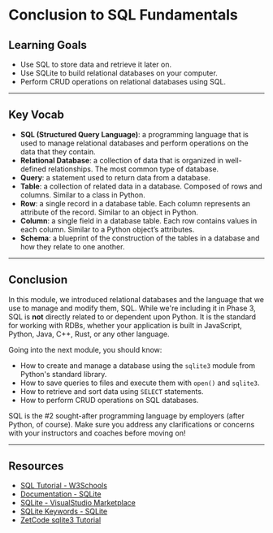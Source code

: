 # Conclusion to SQL Fundamentals

## Learning Goals

- Use SQL to store data and retrieve it later on.
- Use SQLite to build relational databases on your computer.
- Perform CRUD operations on relational databases using SQL.

***

## Key Vocab

- **SQL (Structured Query Language)**: a programming language that is used to
  manage relational databases and perform operations on the data that they contain.
- **Relational Database**: a collection of data that is organized in
  well-defined relationships. The most common type of database.
- **Query**: a statement used to return data from a database.
- **Table**: a collection of related data in a database. Composed of rows and
  columns. Similar to a class in Python.
- **Row**: a single record in a database table. Each column represents an
  attribute of the record. Similar to an object in Python.
- **Column**: a single field in a database table. Each row contains values in
  each column. Similar to a Python object’s attributes.
- **Schema**: a blueprint of the construction of the tables in a database and
  how they relate to one another.

***

## Conclusion

In this module, we introduced relational databases and the language that we use
to manage and modify them, SQL. While we're including it in Phase 3, SQL is
**not** directly related to or dependent upon Python. It is the standard for
working with RDBs, whether your application is built in JavaScript, Python,
Java, C++, Rust, or any other language.

Going into the next module, you should know:

- How to create and manage a database using the `sqlite3` module from Python's
  standard library.
- How to save queries to files and execute them with `open()` and `sqlite3`.
- How to retrieve and sort data using `SELECT` statements.
- How to perform CRUD operations on SQL databases.

SQL is the #2 sought-after programming language by employers (after Python, of
course). Make sure you address any clarifications or concerns with your
instructors and coaches before moving on!

***

## Resources

- [SQL Tutorial - W3Schools](https://www.w3schools.com/sql/)
- [Documentation - SQLite](https://www.sqlite.org/docs.html)
- [SQLite - VisualStudio Marketplace](https://marketplace.visualstudio.com/items?itemName=alexcvzz.vscode-sqlite)
- [SQLite Keywords - SQLite](https://www.sqlite.org/lang_keywords.html)
- [ZetCode sqlite3 Tutorial](http://zetcode.com/db/sqlite/)
